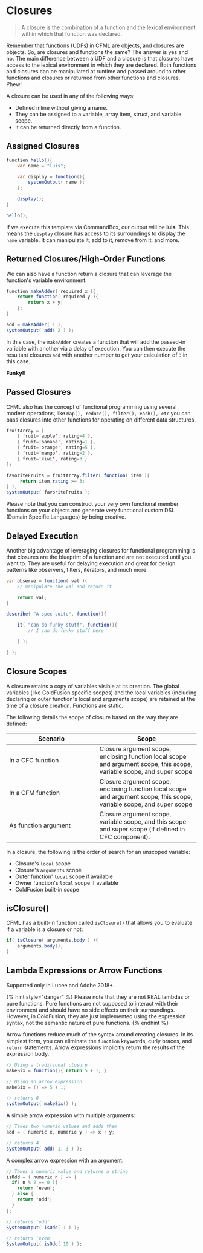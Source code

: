 # Closures

> A closure is the combination of a function and the lexical environment within which that function was declared.

Remember that functions (UDFs) in CFML are objects, and closures are objects. So, are closures and functions the same? The answer is yes and no. The main difference between a UDF and a closure is that closures have access to the lexical environment in which they are declared. Both functions and closures can be manipulated at runtime and passed around to other functions and closures or returned from other functions and closures. Phew!

A closure can be used in any of the following ways:

* Defined inline without giving a name.
* They can be assigned to a variable, array item, struct, and variable scope.
* It can be returned directly from a function.

## Assigned Closures

```java
function hello(){
    var name = "luis";

    var display = function(){
        systemOutput( name );
    };

    display();
}

hello();
```

If we execute this template via CommandBox, our output will be **luis**. This means the `display` closure has access to its surroundings to display the `name` variable. It can manipulate it, add to it, remove from it, and more.

## Returned Closures/High-Order Functions

We can also have a function return a closure that can leverage the function's variable environment.

```java
function makeAdder( required x ){
    return function( required y ){
        return x + y;
    };
}

add = makeAdder( 1 );
systemOutput( add( 2 ) );
```

In this case, the `makeAdder` creates a function that will add the passed-in variable with another via a delay of execution. You can then execute the resultant closures `add` with another number to get your calculation of `3` in this case.

**Funky!!**

## Passed Closures

CFML also has the concept of functional programming using several modern operations, like `map(), reduce(), filter(), each(), etc` you can pass closures into other functions for operating on different data structures.

```java
fruitArray = [
    { fruit='apple', rating=4 }, 
    { fruit='banana', rating=1 }, 
    { fruit='orange', rating=5 }, 
    { fruit='mango', rating=2 }, 
    { fruit='kiwi', rating=3 }
];

favoriteFruits = fruitArray.filter( function( item ){
     return item.rating >= 3;
} );
systemOutput( favoriteFruits );
```

Please note that you can construct your very own functional member functions on your objects and generate very functional custom DSL (Domain Specific Languages) by being creative.

## Delayed Execution

Another big advantage of leveraging closures for functional programming is that closures are the blueprint of a function and are not executed until you want to. They are useful for delaying execution and great for design patterns like observers, filters, iterators, and much more.

```java
var observe = function( val ){
    // manipulate the val and return it

    return val;
}

describe( "A spec suite", function(){

    it( "can do funky stuff", function(){
        // I can do funky stuff here

    } );

} );
```

## Closure Scopes

A closure retains a copy of variables visible at its creation. The global variables (like ColdFusion specific scopes) and the local variables (including declaring or outer function's local and arguments scope) are retained at the time of a closure creation. Functions are static.

The following details the scope of closure based on the way they are defined:

<table><thead><tr><th width="223">Scenario</th><th>Scope</th></tr></thead><tbody><tr><td>In a CFC function</td><td>Closure argument scope, enclosing function local scope and argument scope, this scope, variable scope, and super scope</td></tr><tr><td>In a CFM function</td><td>Closure argument scope, enclosing function local scope and argument scope, this scope, variable scope, and super scope</td></tr><tr><td>As function argument</td><td>Closure argument scope, variable scope, and this scope and super scope (if defined in CFC component).</td></tr></tbody></table>

In a closure, the following is the order of search for an unscoped variable:

* Closure's `local` scope
* Closure's `arguments` scope
* Outer function' `local` scope if available
* Owner function's `local` scope if available
* ColdFusion built-in scope

## isClosure()

CFML has a built-in function called `isClosure()` that allows you to evaluate if a variable is a closure or not:

```java
if( isClosure( arguments.body ) ){
    arguments.body();
}
```

## Lambda Expressions or Arrow Functions

Supported only in Lucee and Adobe 2018+.

{% hint style="danger" %}
Please note that they are not REAL lambdas or pure functions. Pure functions are not supposed to interact with their environment and should have no side effects on their surroundings. However, in ColdFusion, they are just implemented using the expression syntax, not the semantic nature of pure functions.
{% endhint %}

Arrow functions reduce much of the syntax around creating closures. In its simplest form, you can eliminate the `function` keywords, curly braces, and `return` statements. Arrow expressions implicitly return the results of the expression body.

```java
// Using a traditional closure
makeSix = function(){ return 5 + 1; }

// Using an arrow expression
makeSix = () => 5 + 1;

// returns 6
systemOutput( makeSix() );
```

A simple arrow expression with multiple arguments:

```java
// Takes two numeric values and adds them
add = ( numeric x, numeric y ) => x + y;

// returns 4
systemOutput( add( 1, 3 ) );
```

A complex arrow expression with an argument:

```java
// Takes a numeric value and returns a string
isOdd = ( numeric n ) => {
  if( n % 2 == 0 ){
    return 'even';
  } else {
    return 'odd';
  }
};

// returns 'odd'
SystemOutput( isOdd( 1 ) );

// returns 'even'
SystemOutput( isOdd( 10 ) );
```
